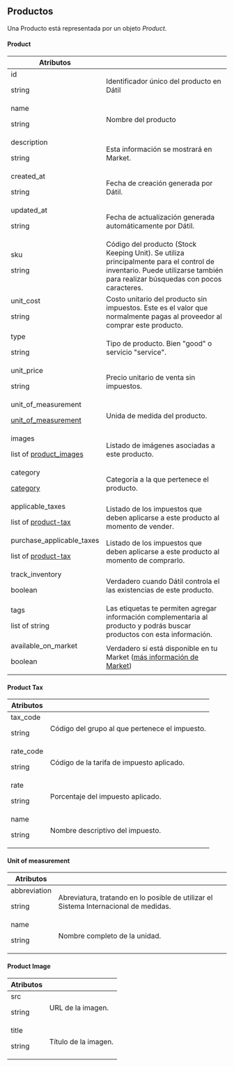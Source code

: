 ## Productos

Una Producto está representada por un objeto _Product_.

#### Product

Atributos |  &nbsp;
--------- | -----------
id<p class="dt-data-type">string</p> | Identificador único del producto en Dátil
name<p class="dt-data-type">string</p> | Nombre del producto
description<p class="dt-data-type">string</p> | Esta información se mostrará en Market.
created_at<p class="dt-data-type">string</p> | Fecha de creación generada por Dátil.
updated_at<p class="dt-data-type">string</p> | Fecha de actualización generada automáticamente por Dátil.
sku<p class="dt-data-type">string</p> | Código del producto (Stock Keeping Unit). Se utiliza principalmente para el control de inventario. Puede utilizarse también para realizar búsquedas con pocos caracteres.
unit_cost<p class="dt-data-type">string</p> | Costo unitario del producto sin impuestos. Este es el valor que normalmente pagas al proveedor al comprar este producto.
type<p class="dt-data-type">string</p> | Tipo de producto. Bien "good" o servicio "service".
unit_price<p class="dt-data-type">string</p> | Precio unitario de venta sin impuestos.
unit_of_measurement<p class="dt-data-type">[unit_of_measurement](#unit-of-measurement)</p> | Unida de medida del producto.
images<p class="dt-data-type">list of [product_images](#product-image)</p> | Listado de imágenes asociadas a este producto.
category<p class="dt-data-type">[category](#category)</p> | Categoría a la que pertenece el producto.
applicable_taxes<p class="dt-data-type">list of [product-tax](#product-tax)</p> | Listado de los impuestos que deben aplicarse a este producto al momento de vender.
purchase_applicable_taxes<p class="dt-data-type">list of [product-tax](#product-tax)</p> | Listado de los impuestos que deben aplicarse a este producto al momento de comprarlo.
track_inventory<p class="dt-data-type">boolean</p> | Verdadero cuando Dátil controla el las existencias de este producto.
tags<p class="dt-data-type">list of string</p> | Las etiquetas te permiten agregar información complementaria al producto y podrás buscar productos con esta información.
available_on_market<p class="dt-data-type">boolean</p> | Verdadero si está disponible en tu Market ([más información de Market](https://datil.co/producto#market))


#### Product Tax

Atributos | &nbsp;
--------- | -------
tax_code<p class="dt-data-type">string</p> | Código del grupo al que pertenece el impuesto.
rate_code <p class="dt-data-type">string</p> | Código de la tarifa de impuesto aplicado.
rate <p class="dt-data-type">string</p> | Porcentaje del impuesto aplicado.
name <p class="dt-data-type">string</p> | Nombre descriptivo del impuesto.


#### Unit of measurement

Atributos | &nbsp;
--------- | -------
abbreviation<p class="dt-data-type">string</p> | Abreviatura, tratando en lo posible de utilizar el Sistema Internacional de medidas.
name<p class="dt-data-type">string</p> | Nombre completo de la unidad.


#### Product Image

Atributos | &nbsp;
--------- | -------
src<p class="dt-data-type">string</p> | URL de la imagen.
title<p class="dt-data-type">string</p> | Título de la imagen.
